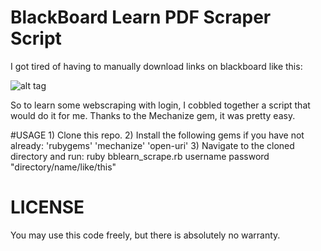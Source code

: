 # BlackBoard Learn PDF Scraper Script

I got tired of having to manually download links on blackboard like this:

![alt tag](http://imgur.com/4YOlQSS)

So to learn some webscraping with login, I cobbled together a script that would do it for me.
Thanks to the Mechanize gem, it was pretty easy.


#USAGE
1)
  Clone this repo.
2)
  Install the following gems if you have not already:
  'rubygems'
  'mechanize'
  'open-uri'
3)
  Navigate to the cloned directory and run:
    ruby bblearn_scrape.rb username password \"directory/name/like/this\"



# LICENSE 
You may use this code freely, but there is absolutely no warranty.
